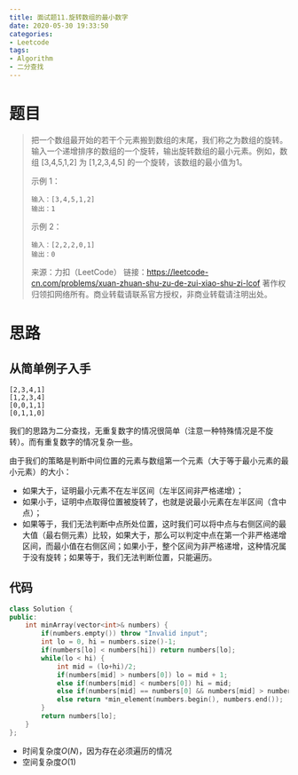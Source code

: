 ```yaml
---
title: 面试题11.旋转数组的最小数字
date: 2020-05-30 19:33:50
categories:
- Leetcode
tags:
- Algorithm
- 二分查找
---
```


# 题目

> 把一个数组最开始的若干个元素搬到数组的末尾，我们称之为数组的旋转。输入一个递增排序的数组的一个旋转，输出旋转数组的最小元素。例如，数组 [3,4,5,1,2] 为 [1,2,3,4,5] 的一个旋转，该数组的最小值为1。  
>
> 示例 1：
>
> ```
> 输入：[3,4,5,1,2]
> 输出：1
> ```
>
>
> 示例 2：
>
> ```
> 输入：[2,2,2,0,1]
> 输出：0
> ```
>
> 来源：力扣（LeetCode）
> 链接：https://leetcode-cn.com/problems/xuan-zhuan-shu-zu-de-zui-xiao-shu-zi-lcof
> 著作权归领扣网络所有。商业转载请联系官方授权，非商业转载请注明出处。

# 思路

## 从简单例子入手

```
[2,3,4,1]
[1,2,3,4]
[0,0,1,1]
[0,1,1,0]
```

我们的思路为二分查找，无重复数字的情况很简单（注意一种特殊情况是不旋转）。而有重复数字的情况复杂一些。

由于我们的策略是判断中间位置的元素与数组第一个元素（大于等于最小元素的最小元素）的大小：

- 如果大于，证明最小元素不在左半区间（左半区间非严格递增）；
- 如果小于，证明中点取得位置被旋转了，也就是说最小元素在左半区间（含中点）；
- 如果等于，我们无法判断中点所处位置，这时我们可以将中点与右侧区间的最大值（最右侧元素）比较，如果大于，那么可以判定中点在第一个非严格递增区间，而最小值在右侧区间；如果小于，整个区间为非严格递增，这种情况属于没有旋转；如果等于，我们无法判断位置，只能遍历。



## 代码

```c++
class Solution {
public:
    int minArray(vector<int>& numbers) {
        if(numbers.empty()) throw "Invalid input";
        int lo = 0, hi = numbers.size()-1;
        if(numbers[lo] < numbers[hi]) return numbers[lo];
        while(lo < hi) {
            int mid = (lo+hi)/2;
            if(numbers[mid] > numbers[0]) lo = mid + 1;
            else if(numbers[mid] < numbers[0]) hi = mid;
            else if(numbers[mid] == numbers[0] && numbers[mid] > numbers.back()) lo = mid + 1;
            else return *min_element(numbers.begin(), numbers.end());
        }
        return numbers[lo];
    }
};
```

- 时间复杂度$O(N)$，因为存在必须遍历的情况
- 空间复杂度$O(1)$